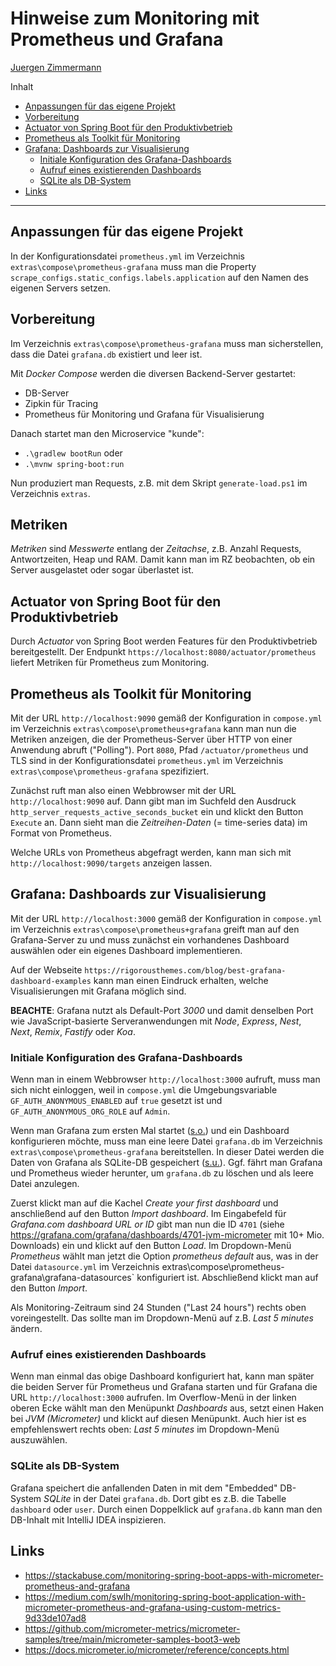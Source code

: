 # Hinweise zum Monitoring mit Prometheus und Grafana

[Juergen Zimmermann](mailto:Juergen.Zimmermann@h-ka.de)

Inhalt

- [Anpassungen für das eigene Projekt](#anpassungen-für-das-eigene-projekt)
- [Vorbereitung](#vorbereitung)
- [Actuator von Spring Boot für den Produktivbetrieb](#actuator-von-spring-boot-für-den-produktivbetrieb)
- [Prometheus als Toolkit für Monitoring](#prometheus-als-toolkit-für-monitoring)
- [Grafana: Dashboards zur Visualisierung](#grafana-dashboards-zur-visualisierung)
  - [Initiale Konfiguration des Grafana-Dashboards](#initiale-konfiguration-des-grafana-dashboards)
  - [Aufruf eines existierenden Dashboards](#aufruf-eines-existierenden-dashboards)
  - [SQLite als DB-System](#sqlite-als-db-system)
- [Links](#links)

---

## Anpassungen für das eigene Projekt

In der Konfigurationsdatei `prometheus.yml` im Verzeichnis `extras\compose\prometheus-grafana`
muss man die Property `scrape_configs.static_configs.labels.application` auf den
Namen des eigenen Servers setzen.

## Vorbereitung

Im Verzeichnis `extras\compose\prometheus-grafana` muss man sicherstellen, dass
die Datei `grafana.db` existiert und leer ist.

Mit _Docker Compose_ werden die diversen Backend-Server gestartet:
- DB-Server
- Zipkin für Tracing
- Prometheus für Monitoring und Grafana für Visualisierung

Danach startet man den Microservice "kunde":
- `.\gradlew bootRun` oder
- `.\mvnw spring-boot:run`

Nun produziert man Requests, z.B. mit dem Skript `generate-load.ps1` im
Verzeichnis `extras`.

## Metriken

_Metriken_ sind _Messwerte_ entlang der _Zeitachse_, z.B. Anzahl Requests,
Antwortzeiten, Heap und RAM. Damit kann man im RZ beobachten, ob ein Server
ausgelastet oder sogar überlastet ist.

## Actuator von Spring Boot für den Produktivbetrieb

Durch _Actuator_ von Spring Boot werden Features für den Produktivbetrieb
bereitgestellt. Der Endpunkt `https://localhost:8080/actuator/prometheus`
liefert Metriken für Prometheus zum Monitoring.

## Prometheus als Toolkit für Monitoring

Mit der URL `http://localhost:9090` gemäß der Konfiguration in `compose.yml` im
Verzeichnis `extras\compose\prometheus+grafana` kann man nun die Metriken anzeigen,
die der Prometheus-Server über HTTP von einer Anwendung abruft ("Polling").
Port `8080`, Pfad `/actuator/prometheus` und TLS sind in der Konfigurationsdatei
`prometheus.yml` im Verzeichnis `extras\compose\prometheus-grafana` spezifiziert.

Zunächst ruft man also einen Webbrowser mit der URL `http://localhost:9090` auf.
Dann gibt man im Suchfeld den Ausdruck `http_server_requests_active_seconds_bucket`
ein und klickt den Button `Execute` an. Dann sieht man die _Zeitreihen-Daten_
(= time-series data) im Format von Prometheus.

Welche URLs von Prometheus abgefragt werden, kann man sich mit `http://localhost:9090/targets`
anzeigen lassen.

## Grafana: Dashboards zur Visualisierung

Mit der URL `http://localhost:3000` gemäß der Konfiguration in `compose.yml` im
Verzeichnis `extras\compose\prometheus+grafana` greift man auf den Grafana-Server
zu und muss zunächst ein vorhandenes Dashboard auswählen oder ein eigenes Dashboard
implementieren.

Auf der Webseite `https://rigorousthemes.com/blog/best-grafana-dashboard-examples`
kann man einen Eindruck erhalten, welche Visualisierungen mit Grafana möglich sind.

**BEACHTE**: Grafana nutzt als Default-Port _3000_ und damit denselben Port wie
JavaScript-basierte Serveranwendungen mit _Node_, _Express_, _Nest_, _Next_, _Remix_,
_Fastify_ oder _Koa_.

### Initiale Konfiguration des Grafana-Dashboards

Wenn man in einem Webbrowser `http://localhost:3000` aufruft, muss man sich nicht
einloggen, weil in `compose.yml` die Umgebungsvariable `GF_AUTH_ANONYMOUS_ENABLED`
auf `true` gesetzt ist und `GF_AUTH_ANONYMOUS_ORG_ROLE` auf `Admin`.

Wenn man Grafana zum ersten Mal startet ([s.o.](#vorbereitung)) und ein Dashboard
konfigurieren möchte, muss man eine leere Datei `grafana.db` im Verzeichnis
`extras\compose\prometheus-grafana` bereitstellen. In dieser Datei werden die
Daten von Grafana als SQLite-DB gespeichert ([s.u.](#sqlite-als-db-system)).
Ggf. fährt man Grafana und Prometheus wieder herunter, um `grafana.db` zu löschen
und als leere Datei anzulegen.

Zuerst klickt man auf die Kachel _Create your first dashboard_ und anschließend
auf den Button _Import dashboard_. Im Eingabefeld für _Grafana.com dashboard URL or ID_
gibt man nun die ID `4701` (siehe https://grafana.com/grafana/dashboards/4701-jvm-micrometer
mit 10+ Mio. Downloads) ein und klickt auf den Button _Load_.
Im Dropdown-Menü _Prometheus_ wählt man jetzt die Option _prometheus default_
aus, was in der Datei `datasource.yml` im Verzeichnis
extras\compose\prometheus-grafana\grafana-datasources` konfiguriert ist.
Abschließend klickt man auf den Button _Import_.

Als Monitoring-Zeitraum sind 24 Stunden ("Last 24 hours") rechts oben voreingestellt.
Das sollte man im Dropdown-Menü auf z.B. _Last 5 minutes_ ändern.

### Aufruf eines existierenden Dashboards

Wenn man einmal das obige Dashboard konfiguriert hat, kann man später die beiden
Server für Prometheus und Grafana starten und für Grafana die URL `http://localhost:3000`
aufrufen. Im Overflow-Menü in der linken oberen Ecke wählt man den Menüpunkt
_Dashboards_ aus, setzt einen Haken bei _JVM (Micrometer)_ und klickt auf diesen
Menüpunkt. Auch hier ist es empfehlenswert rechts oben: _Last 5 minutes_ im
Dropdown-Menü auszuwählen.

### SQLite als DB-System

Grafana speichert die anfallenden Daten in mit dem "Embedded" DB-System _SQLite_
in der Datei `grafana.db`. Dort gibt es z.B. die Tabelle `dashboard` oder `user`.
Durch einen Doppelklick auf `grafana.db` kann man den DB-Inhalt mit IntelliJ IDEA inspizieren.

## Links

- https://stackabuse.com/monitoring-spring-boot-apps-with-micrometer-prometheus-and-grafana
- https://medium.com/swlh/monitoring-spring-boot-application-with-micrometer-prometheus-and-grafana-using-custom-metrics-9d33de107ad8
- https://github.com/micrometer-metrics/micrometer-samples/tree/main/micrometer-samples-boot3-web
- https://docs.micrometer.io/micrometer/reference/concepts.html
